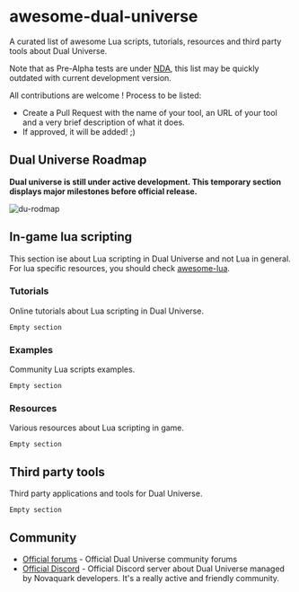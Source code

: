 # awesome-dual-universe

A curated list of awesome Lua scripts, tutorials, resources and third party tools about Dual Universe.

Note that as Pre-Alpha tests are under [NDA](https://board.dualthegame.com/index.php?/topic/11688-pre-alpha-faq-and-rules/), this list may be quickly outdated with current development version. 

All contributions are welcome ! Process to be listed:

* Create a Pull Request with the name of your tool, an URL of your tool and a very brief description of what it does.
* If approved, it will be added! ;)

## Dual Universe Roadmap

**Dual universe is still under active development. This temporary section displays major milestones before official release.**


![du-rodmap](https://i.imgur.com/voeEA8d.png)


## In-game lua scripting
This section ise about Lua scripting in Dual Universe and not Lua in general. For lua specific resources, you should check [awesome-lua](https://github.com/LewisJEllis/awesome-lua#readme).

### Tutorials
Online tutorials about Lua scripting in Dual Universe. 
```
Empty section
```

### Examples
Community Lua scripts examples. 
```
Empty section
```

### Resources
Various resources about Lua scripting in game.
```
Empty section
```

## Third party tools
Third party applications and tools for Dual Universe.
```
Empty section
```

## Community

* [Official forums](https://board.dualthegame.com/) - Official Dual Universe community forums
* [Official Discord](https://www.dualthegame.com/en/news/2018/09/10/dual-universe-official-discord-server/) - Official Discord server about Dual Universe managed by Novaquark developers. It's a really active and friendly community.
